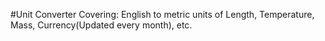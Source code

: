 #Unit Converter Covering:
English to metric units of Length, Temperature, Mass, Currency(Updated every month), etc.
